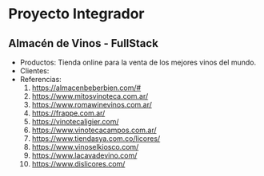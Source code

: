 # Proyecto Integrador

## Almacén de Vinos - FullStack

* Productos: Tienda online para la venta de los mejores vinos del mundo.
* Clientes: 
* Referencias:
    1. https://almacenbeberbien.com/#
    2. https://www.mitosvinoteca.com.ar/
    3. https://www.romawinevinos.com.ar/
    4. https://frappe.com.ar/
    5. https://vinotecaligier.com/
    6. https://www.vinotecacampos.com.ar/
    7. https://www.tiendasya.com.co/licores/
    8. https://www.vinoselkiosco.com/
    9. https://www.lacavadevino.com/
    10. https://www.dislicores.com/






